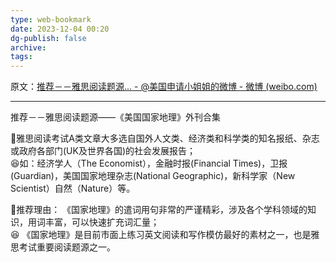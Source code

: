 ```yaml
---
type: web-bookmark
date: 2023-12-04 00:20
dg-publish: false
archive: 
tags:
---
```

原文：[推荐－－雅思阅读题源... - @美国申请小姐姐的微博 - 微博 (weibo.com)](https://weibo.com/7472312168/K6M94qx3t?pagetype=fav)

---

推荐－－雅思阅读题源——《美国国家地理》外刊合集  
  
🔗雅思阅读考试A类文章大多选自国外人文类、经济类和科学类的知名报纸、杂志或政府各部门(UK及世界各国)的社会发展报告；  
😆如：经济学人（The Economist），金融时报(Financial Times)，卫报(Guardian)，美国国家地理杂志(National Geographic)，新科学家（New Scientist）自然（Nature）等。  
  
🔗推荐理由： 《国家地理》的遣词用句非常的严谨精彩，涉及各个学科领域的知识，用词丰富，可以快速扩充词汇量；  
😆 《国家地理》是目前市面上练习英文阅读和写作模仿最好的素材之一，也是雅思考试重要阅读题源之一。